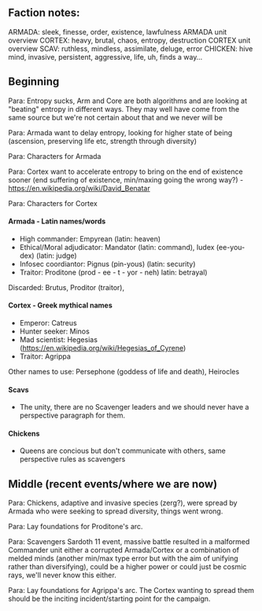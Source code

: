 ## Faction notes:
ARMADA: sleek, finesse, order, existence, lawfulness ARMADA unit overview
CORTEX: heavy, brutal, chaos, entropy, destruction CORTEX unit overview 
SCAV: ruthless, mindless, assimilate, deluge, error
CHICKEN: hive mind, invasive, persistent, aggressive, life, uh, finds a way…

## Beginning
Para:
  Entropy sucks, Arm and Core are both algorithms and are looking at "beating" entropy in different ways. They may well have come from the same source but we're not certain about that and we never will be

Para:
  Armada want to delay entropy, looking for higher state of being (ascension, preserving life etc, strength through diversity)

Para:
  Characters for Armada

Para:
  Cortex want to accelerate entropy to bring on the end of existence sooner (end suffering of existence, min/maxing going the wrong way?) - https://en.wikipedia.org/wiki/David_Benatar

Para:
  Characters for Cortex

#### Armada - Latin names/words
- High commander: Empyrean (latin: heaven)
- Ethical/Moral adjudicator: Mandator (latin: command), Iudex (ee-you-dex) (latin: judge)
- Infosec coordiantor: Pignus (pin-yous) (latin: security)
- Traitor: Proditone (prod - ee - t - yor - neh) latin: betrayal)

Discarded: Brutus, Proditor (traitor), 

#### Cortex - Greek mythical names
- Emperor: Catreus
- Hunter seeker: Minos
- Mad scientist: Hegesias (https://en.wikipedia.org/wiki/Hegesias_of_Cyrene)
- Traitor: Agrippa 

Other names to use: Persephone (goddess of life and death), Heirocles

#### Scavs
- The unity, there are no Scavenger leaders and we should never have a perspective paragraph for them.

#### Chickens
- Queens are concious but don't communicate with others, same perspective rules as scavengers


## Middle (recent events/where we are now)
Para:
  Chickens, adaptive and invasive species (zerg?), were spread by Armada who were seeking to spread diversity, things went wrong. 

Para:
  Lay foundations for Proditone's arc.

Para:
  Scavengers Sardoth 11 event, massive battle resulted in a malformed Commander unit either a corrupted Armada/Cortex or a combination of melded minds (another min/max type error but with the aim of unifying rather than diversifying), could be a higher power or could just be cosmic rays, we'll never know this either.

Para:
  Lay foundations for Agrippa's arc. The Cortex wanting to spread them should be the inciting incident/starting point for the campaign.

<!--
- Scavengers creation is the first step of the modern issue
- Cortex want to spread them to the universe (currently they're not spreading fast enough)
- There are those within Cortex that feel this is not the best way to achieve their goals allowing for core vs core missions
- Armada are having issues with a Chicken outbreak and are caught off guard
- Some from Armada think Chickens are too chaotic to allow to live, thus forming their arm vs arm missions
-->
